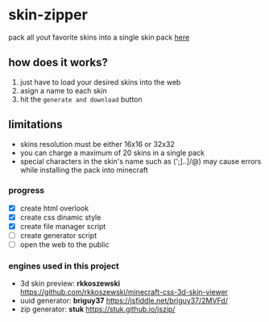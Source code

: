 # skin-zipper
pack all yout favorite skins into a single skin pack [here](https://innova67.github.io/skin-zipper/)

## how does it works?
1. just have to load your desired skins into the web
2. asign a name to each skin
3. hit the `generate and download` button

## limitations
* skins resolution must be either 16x16 or 32x32
* you can charge a maximum of 20 skins in a single pack
* special characters in the skin's name such as (';]..]/\@) may cause errors while installing the pack into minecraft

### progress
- [x] create html overlook
- [x] create css dinamic style
- [x] create file manager script
- [ ] create generator script
- [ ] open the web to the public

### engines used in this project
* 3d skin preview: **rkkoszewski** https://github.com/rkkoszewski/minecraft-css-3d-skin-viewer
* uuid generator: **briguy37** https://jsfiddle.net/briguy37/2MVFd/
* zip generator: **stuk** https://stuk.github.io/jszip/
